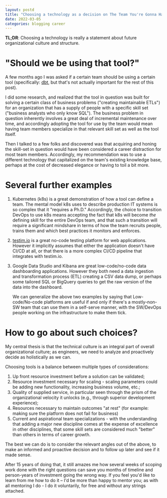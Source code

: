 ```yaml
---
layout: postd
title: "Choosing a technology as a decision on The Team You're Gonna Have"
date: 2022-03-05
categories: blogging career
---
```

**TL;DR**: Choosing a technology is really a statement about future organizational culture and structure.

# "Should we be using that tool?"
A few months ago I was asked if a certain team should be using a certain tool (specifically: [dbt](https://www.getdbt.com/), but that's not actually important for the rest of this post).

I did some research, and realized that the tool in question was built for solving a certain class of business problems ("creating maintainable ETLs") for an organization that has a supply of people with a specific skill set ("business analysts who only know SQL"). The business problem in question inherently involves a great deal of incremental maintenance over time, and accordingly adopting the tool for use by the team would mean having team members specialize in that relevant skill set as well as the tool itself.

Then I talked to a few folks and discovered was that acquiring and honing the skill-set in question would have been considered a career distraction for most team members. Accordingly, my recommendation was to use a different technology that capitalized on the team's existing knowledge base, perhaps at the cost of decreased elegance or having to toil a bit more.

# Several further examples
1. Kubernetes (k8s) is a great demonstration of how a tool can define a team. The mental model k8s uses to describe production IT systems is so complex that it "requires a Ph.D." Accordingly, the choice to transition DevOps to use k8s means accepting the fact that k8s will become *the* defining skill for the entire DevOps team, and that such a transition will require a significant mindshare in terms of how the team recruits people, trains them and which best practices it monitors and enforces.

2. [testim.io](https://www.testim.io/) is a great no-code testing platform for web applications. However it implicitly assumes that either the application doesn't have CI/CD at all, or that there is a more complex CI/CD pipeline that integrates with testim.io.

3. Google Data Studio and Kibana are great low-code/no-code data dashboarding applications. However they both need a data ingestion and transformation process (ETL) creating a CSV data dump, or perhaps some tailored SQL or BigQuery queries to get the raw version of the data into the dashboard.

   We can generalize the above two examples by saying that Low-code/No-code platforms are useful if and only if there's a mostly-non-SW team that can use them in a self-serve manner, with the SW/DevOps people working on the infrastructure to make them tick.

# How to go about such choices?
My central thesis is that the technical culture is an integral part of overall organizational culture; as engineers, we need to analyze and proactively decide as holistically as we can.

Choosing tools is a balance between multiple types of considerations:
1. Up front resource investment before a solution can be validated;
2. Resource investment necessary for scaling - scaling parameters could be adding new functionality, increasing business volume, etc.;
3. Quality of supplied service, in particular seen through the prism of the organizational velocity it unlocks (e.g., through superior development experience);
4. Resources necessary to maintain outcomes "at rest" (for example: making sure the platform does not fail for business)
5. Current and aspirational team specializations - with the understanding that adding a major new discipline comes at the expense of excellence in other disciplines, that some skill sets are considered much "better" than others in terms of career growth.

The best we can do is to consider the relevant angles out of the above, to make an informed and proactive decision and to follow up later and see if it made sense.

After 15 years of doing that, it still amazes me how several weeks of scoping work done with the right questions can save you months of timeline and person-years of investment going the wrong way. If you feel you'd like to learn from me how to do it – I'd be more than happy to mentor you; as with all mentoring I do - I do it voluntarily, for free and without any strings attached.
